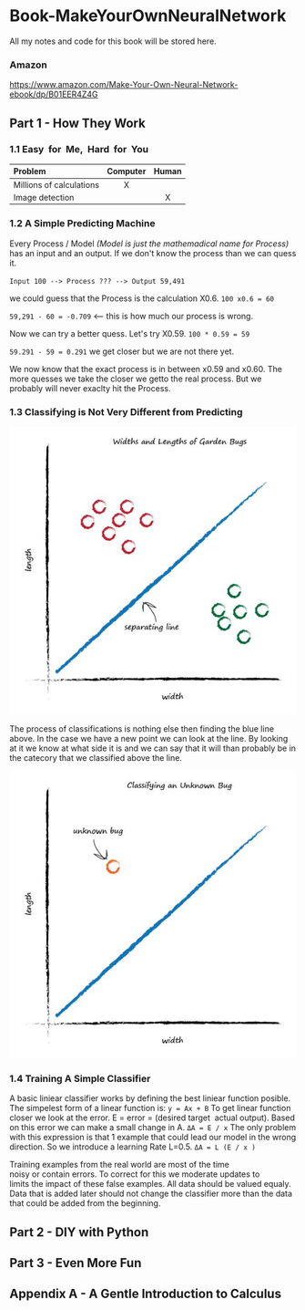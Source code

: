 # Book-MakeYourOwnNeuralNetwork
All my notes and code for this book will be stored here.

### Amazon
https://www.amazon.com/Make-Your-Own-Neural-Network-ebook/dp/B01EER4Z4G

## Part 1 - How They Work
### 1.1 Easy  for  Me,  Hard  for  You
| Problem | Computer | Human |
| :- | :-: | :-: |
| Millions of calculations | X | |
| Image detection | | X |

### 1.2 A Simple Predicting Machine 
Every Process / Model _(Model is just the mathemadical name for Process)_ has an input and an output. If we don't know the process than we can quess it.  

`Input 100 --> Process ??? --> Output 59,491`

we could guess that the Process is the calculation X0.6. `100 x0.6 = 60`

`59,291 - 60 = -0.709` <-- this is how much our process is wrong.

Now we can try a better quess. Let's try X0.59. `100 * 0.59 = 59`

`59.291 - 59 = 0.291` we get closer but we are not there yet.

We now know that the exact process is in between x0.59 and x0.60. The more quesses we take the closer we getto the real process. But we probably will never exaclty hit the Process.

### 1.3 Classifying is Not Very Different from Predicting 
![diagram 1](/img/diagram-1.png)

The process of classifications is nothing else then finding the blue line above. In the case we have a new point we can look at the line. By looking at it we know at what side it is and we can say that it will than probably be in the catecory that we classified above the line.

![diagram 1](/img/diagram-2.png)


### 1.4 Training A Simple Classifier
A basic liniear classifier works by defining the best liniear function posible. The simpelest form of a linear function is: ```y = Ax + B```
To get linear function closer we look at the error. E = error = (desired target ­ actual output). Based on this error we can make a small change in A.
```ΔA = E / x```
The only problem with this expression is that 1 example that could lead our model in the wrong direction. So we introduce a learning Rate L=0.5.
```ΔA = L (E / x )```

Training examples from the real world are most of the time noisy or contain errors. To correct for this we moderate
updates to limits the impact of these false examples. All data should be valued equaly. Data that is added later should not change the classifier more than the data that could be added from the beginning.

<!-- ### 1. 5 Sometimes One Classifier Is Not Enough 
### 1. 6 Neurons, Nature’s Computing Machines 
### 1. 7 Following Signals Through A Neural Network 
### 1. 8 Matrix Multiplication is Useful .. Honest! 
### 1. 9 A Three Layer Example with Matrix Multiplication 
### 1. 10 Learning Weights From More Than One Node 
### 1. 12 Backpropagating Errors From More Output Nodes 
### 1. 13 Backpropagating Errors To More Layers 
### 1. 14 Backpropagating Errors with Matrix Multiplication 
### 1. 15 How Do We Actually Update Weights? 
### 1. 16 Weight Update Worked Example 
### 1. 17 Preparing Data  -->


## Part 2 - DIY with Python 
## Part 3 - Even More Fun 
## Appendix A - A Gentle Introduction to Calculus 
